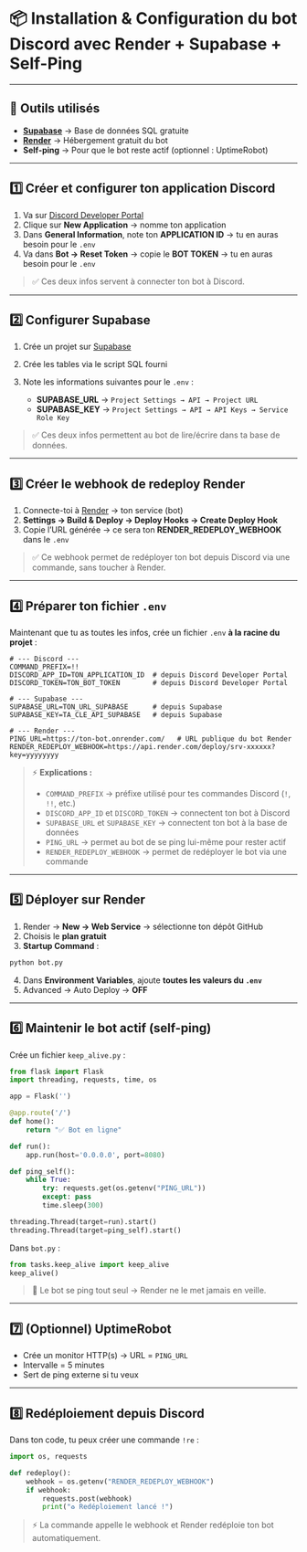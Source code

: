 # 📦 Installation & Configuration du bot Discord avec Render + Supabase + Self-Ping

---

## 🚀 Outils utilisés

* **[Supabase](https://supabase.com/)** → Base de données SQL gratuite
* **[Render](https://render.com/)** → Hébergement gratuit du bot
* **Self-ping** → Pour que le bot reste actif (optionnel : UptimeRobot)

---

## 1️⃣ Créer et configurer ton application Discord

1. Va sur [Discord Developer Portal](https://discord.com/developers/applications)
2. Clique sur **New Application** → nomme ton application
3. Dans **General Information**, note ton **APPLICATION ID** → tu en auras besoin pour le `.env`
4. Va dans **Bot → Reset Token** → copie le **BOT TOKEN** → tu en auras besoin pour le `.env`

> ✅ Ces deux infos servent à connecter ton bot à Discord.

---

## 2️⃣ Configurer Supabase

1. Crée un projet sur [Supabase](https://supabase.com/)
2. Crée les tables via le script SQL fourni
3. Note les informations suivantes pour le `.env` :

   * **SUPABASE_URL** → `Project Settings → API → Project URL`
   * **SUPABASE_KEY** → `Project Settings → API → API Keys → Service Role Key`

> ✅ Ces deux infos permettent au bot de lire/écrire dans ta base de données.

---

## 3️⃣ Créer le webhook de redeploy Render

1. Connecte-toi à [Render](https://render.com/) → ton service (bot)
2. **Settings → Build & Deploy → Deploy Hooks → Create Deploy Hook**
3. Copie l’URL générée → ce sera ton **RENDER_REDEPLOY_WEBHOOK** dans le `.env`

> ✅ Ce webhook permet de redéployer ton bot depuis Discord via une commande, sans toucher à Render.

---

## 4️⃣ Préparer ton fichier `.env`

Maintenant que tu as toutes les infos, crée un fichier `.env` **à la racine du projet** :

```env
# --- Discord ---
COMMAND_PREFIX=!!
DISCORD_APP_ID=TON_APPLICATION_ID  # depuis Discord Developer Portal
DISCORD_TOKEN=TON_BOT_TOKEN        # depuis Discord Developer Portal

# --- Supabase ---
SUPABASE_URL=TON_URL_SUPABASE      # depuis Supabase
SUPABASE_KEY=TA_CLE_API_SUPABASE   # depuis Supabase

# --- Render ---
PING_URL=https://ton-bot.onrender.com/   # URL publique du bot Render
RENDER_REDEPLOY_WEBHOOK=https://api.render.com/deploy/srv-xxxxxx?key=yyyyyyyy
```

> ⚡ **Explications :**
>
> * `COMMAND_PREFIX` → préfixe utilisé pour tes commandes Discord (`!`, `!!`, etc.)
> * `DISCORD_APP_ID` et `DISCORD_TOKEN` → connectent ton bot à Discord
> * `SUPABASE_URL` et `SUPABASE_KEY` → connectent ton bot à la base de données
> * `PING_URL` → permet au bot de se ping lui-même pour rester actif
> * `RENDER_REDEPLOY_WEBHOOK` → permet de redéployer le bot via une commande

---

## 5️⃣ Déployer sur Render

1. Render → **New → Web Service** → sélectionne ton dépôt GitHub
2. Choisis le **plan gratuit**
3. **Startup Command** :

```bash
python bot.py
```

4. Dans **Environment Variables**, ajoute **toutes les valeurs du `.env`**
5. Advanced → Auto Deploy → **OFF**

---

## 6️⃣ Maintenir le bot actif (self-ping)

Crée un fichier `keep_alive.py` :

```python
from flask import Flask
import threading, requests, time, os

app = Flask('')

@app.route('/')
def home():
    return "✅ Bot en ligne"

def run():
    app.run(host='0.0.0.0', port=8080)

def ping_self():
    while True:
        try: requests.get(os.getenv("PING_URL"))
        except: pass
        time.sleep(300)

threading.Thread(target=run).start()
threading.Thread(target=ping_self).start()
```

Dans `bot.py` :

```python
from tasks.keep_alive import keep_alive
keep_alive()
```

> 🔹 Le bot se ping tout seul → Render ne le met jamais en veille.

---

## 7️⃣ (Optionnel) UptimeRobot

* Crée un monitor HTTP(s) → URL = `PING_URL`
* Intervalle = 5 minutes
* Sert de ping externe si tu veux

---

## 8️⃣ Redéploiement depuis Discord

Dans ton code, tu peux créer une commande `!re` :

```python
import os, requests

def redeploy():
    webhook = os.getenv("RENDER_REDEPLOY_WEBHOOK")
    if webhook:
        requests.post(webhook)
        print("♻️ Redéploiement lancé !")
```

> ⚡ La commande appelle le webhook et Render redéploie ton bot automatiquement.


